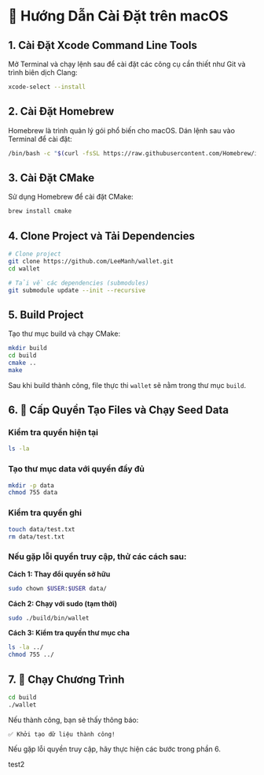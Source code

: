 # 🍎 Hướng Dẫn Cài Đặt trên macOS

## 1. Cài Đặt Xcode Command Line Tools

Mở Terminal và chạy lệnh sau để cài đặt các công cụ cần thiết như Git và trình biên dịch Clang:

```bash
xcode-select --install
```

## 2. Cài Đặt Homebrew

Homebrew là trình quản lý gói phổ biến cho macOS. Dán lệnh sau vào Terminal để cài đặt:

```bash
/bin/bash -c "$(curl -fsSL https://raw.githubusercontent.com/Homebrew/install/HEAD/install.sh)"
```

## 3. Cài Đặt CMake

Sử dụng Homebrew để cài đặt CMake:

```bash
brew install cmake
```

## 4. Clone Project và Tải Dependencies

```bash
# Clone project
git clone https://github.com/LeeManh/wallet.git
cd wallet

# Tải về các dependencies (submodules)
git submodule update --init --recursive
```

## 5. Build Project

Tạo thư mục build và chạy CMake:

```bash
mkdir build
cd build
cmake ..
make
```

Sau khi build thành công, file thực thi `wallet` sẽ nằm trong thư mục `build`.

## 6. 🔐 Cấp Quyền Tạo Files và Chạy Seed Data

### Kiểm tra quyền hiện tại

```bash
ls -la
```

### Tạo thư mục data với quyền đầy đủ

```bash
mkdir -p data
chmod 755 data
```

### Kiểm tra quyền ghi

```bash
touch data/test.txt
rm data/test.txt
```

### Nếu gặp lỗi quyền truy cập, thử các cách sau:

**Cách 1: Thay đổi quyền sở hữu**

```bash
sudo chown $USER:$USER data/
```

**Cách 2: Chạy với sudo (tạm thời)**

```bash
sudo ./build/bin/wallet
```

**Cách 3: Kiểm tra quyền thư mục cha**

```bash
ls -la ../
chmod 755 ../
```

## 7. 🚀 Chạy Chương Trình

```bash
cd build
./wallet
```

Nếu thành công, bạn sẽ thấy thông báo:

```
✅ Khởi tạo dữ liệu thành công!
```

Nếu gặp lỗi quyền truy cập, hãy thực hiện các bước trong phần 6.

test2
